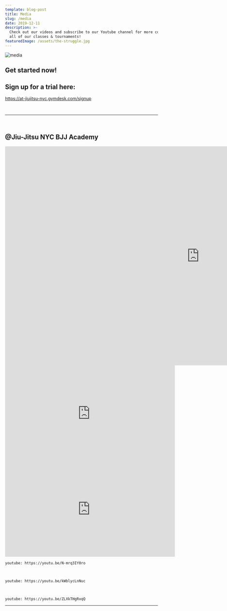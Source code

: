 ```yaml
---
template: blog-post
title: Media
slug: /media
date: 2019-12-11
description: >-
  Check out our videos and subscribe to our Youtube channel for more content on
  all of our classes & tournaments!
featuredImage: /assets/the-struggle.jpg
---
```


![media](/assets/the-struggle.jpg "Media")

## Get started now!

## Sign up for a trial here:

<https://at-jiujitsu-nyc.gymdesk.com/signup>

<br>

- - -

<br>

## @Jiu-Jitsu NYC BJJ Academy

<iframe width="1280" height="721" src="https://www.youtube.com/embed/FyKRnVYz3W0" title="Daniel Orama - LIJJN Super Fight" frameborder="0" allow="accelerometer; autoplay; clipboard-write; encrypted-media; gyroscope; picture-in-picture; web-share" allowfullscreen></iframe>

<iframe width="560" height="315" src="https://www.youtube.com/embed/VkIFBXUWu1M?start=12" title="YouTube video player" frameborder="0" allow="accelerometer; autoplay; clipboard-write; encrypted-media; gyroscope; picture-in-picture" allowfullscreen></iframe>

<br>

<iframe width="560" height="315" src="https://www.youtube.com/embed/yKzfq2AnD1g" title="YouTube video player" frameborder="0" allow="accelerometer; autoplay; clipboard-write; encrypted-media; gyroscope; picture-in-picture" allowfullscreen></iframe>

`youtube: https://youtu.be/N-mrq3IY0ro`

<br>

`youtube: https://youtu.be/kWblycLnNuc`

<br>

`youtube: https://youtu.be/ZLXkTHgRxqQ`

- - -
